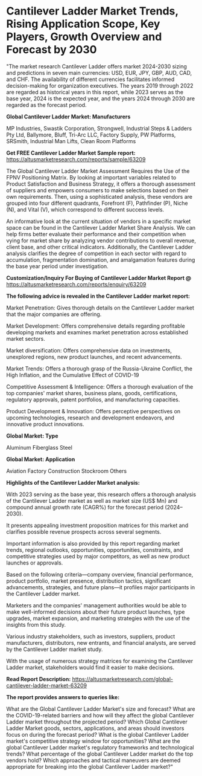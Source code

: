 <h1>Cantilever Ladder Market Trends, Rising Application Scope, Key Players, Growth Overview and Forecast by 2030 </h1>

"The market research Cantilever Ladder offers market 2024-2030 sizing and predictions in seven main currencies: USD, EUR, JPY, GBP, AUD, CAD, and CHF. The availability of different currencies facilitates informed decision-making for organization executives. The years 2019 through 2022 are regarded as historical years in this report, while 2023 serves as the base year, 2024 is the expected year, and the years 2024 through 2030 are regarded as the forecast period.

<b>Global Cantilever Ladder Market: Manufacturers</b>

MP Industries, Swastik Corporation, Strongwell, Industrial Steps & Ladders Pty Ltd, Ballymore, Bluff, Tri-Arc LLC, Factory Supply, PW Platforms, SRSmith, Industrial Man Lifts, Clean Room Platforms

<b>Get FREE Cantilever Ladder Market Sample report:</b> <a href="https://altusmarketresearch.com/reports/sample/63209">https://altusmarketresearch.com/reports/sample/63209</a>

The Global Cantilever Ladder Market Assessment Requires the Use of the FPNV Positioning Matrix. By looking at important variables related to Product Satisfaction and Business Strategy, it offers a thorough assessment of suppliers and empowers consumers to make selections based on their own requirements. Then, using a sophisticated analysis, these vendors are grouped into four different quadrants, Forefront (F), Pathfinder (P), Niche (N), and Vital (V), which correspond to different success levels.

An informative look at the current situation of vendors in a specific market space can be found in the Cantilever Ladder Market Share Analysis. We can help firms better evaluate their performance and their competition when vying for market share by analyzing vendor contributions to overall revenue, client base, and other critical indicators. Additionally, the Cantilever Ladder analysis clarifies the degree of competition in each sector with regard to accumulation, fragmentation domination, and amalgamation features during the base year period under investigation.

<b>Customization/Inquiry For Buying of Cantilever Ladder Market Report @</b> <a href="https://altusmarketresearch.com/reports/enquiry/63209">https://altusmarketresearch.com/reports/enquiry/63209</a>

<b>The following advice is revealed in the Cantilever Ladder market report:</b>

Market Penetration: Gives thorough details on the Cantilever Ladder market that the major companies are offering.

Market Development: Offers comprehensive details regarding profitable developing markets and examines market penetration across established market sectors.

Market diversification: Offers comprehensive data on investments, unexplored regions, new product launches, and recent advancements.

Market Trends: Offers a thorough grasp of the Russia-Ukraine Conflict, the High Inflation, and the Cumulative Effect of COVID-19

Competitive Assessment & Intelligence: Offers a thorough evaluation of the top companies' market shares, business plans, goods, certifications, regulatory approvals, patent portfolios, and manufacturing capacities.

Product Development & Innovation: Offers perceptive perspectives on upcoming technologies, research and development endeavors, and innovative product innovations.

<b>Global Market: Type</b>

Aluminum
Fiberglass
Steel

<b>Global Market: Application</b>

Aviation
Factory
Construction
Stockroom
Others


<b>Highlights of the Cantilever Ladder Market analysis:</b>

With 2023 serving as the base year, this research offers a thorough analysis of the Cantilever Ladder market as well as market size (US$ Mn) and compound annual growth rate (CAGR%) for the forecast period (2024–2030).

It presents appealing investment proposition matrices for this market and clarifies possible revenue prospects across several segments.

Important information is also provided by this report regarding market trends, regional outlooks, opportunities, opportunities, constraints, and competitive strategies used by major competitors, as well as new product launches or approvals.

Based on the following criteria—company overview, financial performance, product portfolio, market presence, distribution tactics, significant advancements, strategies, and future plans—it profiles major participants in the Cantilever Ladder market.

Marketers and the companies' management authorities would be able to make well-informed decisions about their future product launches, type upgrades, market expansion, and marketing strategies with the use of the insights from this study.

Various industry stakeholders, such as investors, suppliers, product manufacturers, distributors, new entrants, and financial analysts, are served by the Cantilever Ladder market study.

With the usage of numerous strategy matrices for examining the Cantilever Ladder market, stakeholders would find it easier to make decisions.

<b>Read Report Description:</b> <a href="https://altusmarketresearch.com/global-cantilever-ladder-market-63209">https://altusmarketresearch.com/global-cantilever-ladder-market-63209</a>

<b>The report provides answers to queries like:</b>

What are the Global Cantilever Ladder Market's size and forecast?
What are the COVID-19-related barriers and how will they affect the global Cantilever Ladder market throughout the projected period?
Which Global Cantilever Ladder Market goods, sectors, applications, and areas should investors focus on during the forecast period?
What is the global Cantilever Ladder market's competitive strategy window for opportunities?
What are the global Cantilever Ladder market's regulatory frameworks and technological trends?
What percentage of the global Cantilever Ladder market do the top vendors hold?
Which approaches and tactical maneuvers are deemed appropriate for breaking into the global Cantilever Ladder market?"
